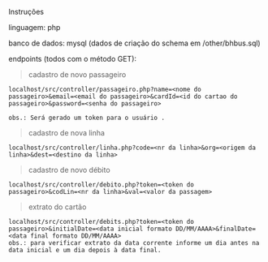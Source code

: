 Instruções

linguagem: php

banco de dados: mysql (dados de criação do schema em /other/bhbus.sql)

endpoints (todos com o método GET):

> cadastro de novo passageiro

	localhost/src/controller/passageiro.php?name=<nome do passageiro>&email=<email do passageiro>&cardId=<id do cartao do passageiro>&password=<senha do passageiro>

	obs.: Será gerado um token para o usuário .


> cadastro de nova linha
	
	localhost/src/controller/linha.php?code=<nr da linha>&org=<origem da linha>&dest=<destino da linha>


> cadastro de novo débito

	localhost/src/controller/debito.php?token=<token do passageiro>&codLin=<nr da linha>&val=<valor da passagem>


> extrato do cartão

	localhost/src/controller/debits.php?token=<token do passageiro>&initialDate=<data inicial formato DD/MM/AAAA>&finalDate=<data final formato DD/MM/AAAA>
	obs.: para verificar extrato da data corrente informe um dia antes na data inicial e um dia depois à data final.








